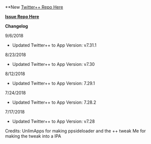 **New [Twitter++ Repo Here](https://github.com/JMccormick264/TwitterPP)

**[Issue Repo Here](https://github.com/eni9889/TW-PP-Issues)**

**Changelog**

9/6/2018

 - Updated Twitter++ to App Version: v7.31.1

8/23/2018

 - Updated Twitter++ to App Version: v7.30

8/12/2018

 - Updated Twitter++ to App Version: 7.29.1

7/24/2018

 - Updated Twitter++ to App Version: 7.28.2

7/17/2018

 - Updated Twitter++ to App Version: v7.28



Credits:
UnlimApps for making ppsideloader and the ++ tweak
Me for making the tweak into a IPA
